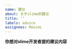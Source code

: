 ```yaml
---
name: 建议
about: 关于slime的建议
title: ''
labels: advice
assignees: MouceL
---
```


**你想对slime开发者提的建议内容**